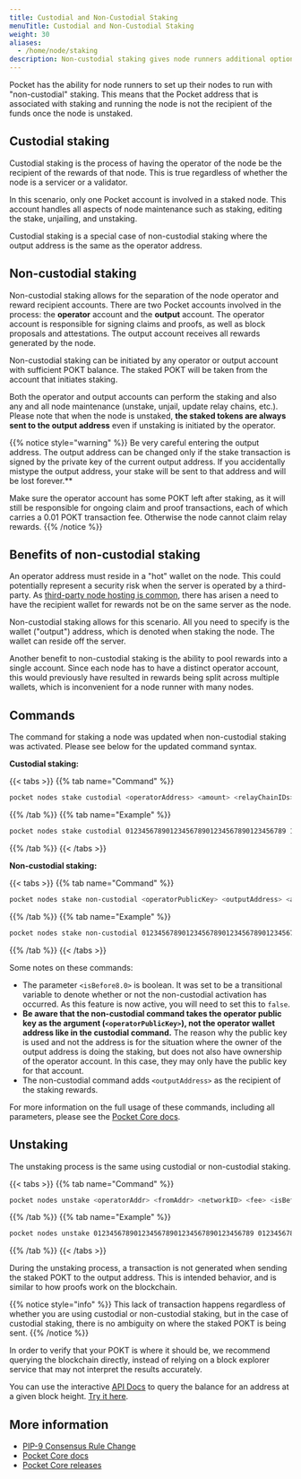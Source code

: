 ```yaml
---
title: Custodial and Non-Custodial Staking
menuTitle: Custodial and Non-Custodial Staking
weight: 30
aliases:
  - /home/node/staking
description: Non-custodial staking gives node runners additional options for managing nodes and rewards.
---
```


Pocket has the ability for node runners to set up their nodes to run with "non-custodial" staking. This means that the Pocket address that is associated with staking and running the node is not the recipient of the funds once the node is unstaked.

## Custodial staking

Custodial staking is the process of having the operator of the node be the recipient of the rewards of that node. This is true regardless of whether the node is a servicer or a validator.

In this scenario, only one Pocket account is involved in a staked node. This account handles all aspects of node maintenance such as staking, editing the stake, unjailing, and unstaking.

Custodial staking is a special case of non-custodial staking where the output address is the same as the operator address.

## Non-custodial staking

Non-custodial staking allows for the separation of the node operator and reward recipient accounts. There are two Pocket accounts involved in the process: the **operator** account and the **output** account. The operator account is responsible for signing claims and proofs, as well as block proposals and attestations. The output account receives all rewards generated by the node.

Non-custodial staking can be initiated by any operator or output account with sufficient POKT balance. The staked POKT will be taken from the account that initiates staking.

Both the operator and output accounts can perform the staking and also any and all node maintenance (unstake, unjail, update relay chains, etc.). Please note that when the node is unstaked, **the staked tokens are always sent to the output address** even if unstaking is initiated by the operator.

{{% notice style="warning" %}}
Be very careful entering the output address. The output address can be changed only if the stake transaction is signed by the private key of the current output address. If you accidentally mistype the output address, your stake will be sent to that address and will be lost forever.**

Make sure the operator account has some POKT left after staking, as it will still be responsible for ongoing claim and proof transactions, each of which carries a 0.01 POKT transaction fee. Otherwise the node cannot claim relay rewards.
{{% /notice %}}

## Benefits of non-custodial staking

An operator address must reside in a "hot" wallet on the node. This could potentially represent a security risk when the server is operated by a third-party. As [third-party node hosting is common](/node/hosting-services/), there has arisen a need to have the recipient wallet for rewards not be on the same server as the node.

Non-custodial staking allows for this scenario. All you need to specify is the wallet ("output") address, which is denoted when staking the node. The wallet can reside off the server.

Another benefit to non-custodial staking is the ability to pool rewards into a single account. Since each node has to have a distinct operator account, this would previously have resulted in rewards being split across multiple wallets, which is inconvenient for a node runner with many nodes.

## Commands

The command for staking a node was updated when non-custodial staking was activated. Please see below for the updated command syntax.

**Custodial staking:**

{{< tabs >}}
{{% tab name="Command" %}}

```bash
pocket nodes stake custodial <operatorAddress> <amount> <relayChainIDs> <serviceURI> <networkID> <fee> <isBefore8.0>
```

{{% /tab %}}
{{% tab name="Example" %}}

```bash
pocket nodes stake custodial 0123456789012345678901234567890123456789 15100000000 0001,0021 https://pokt.rocks:443 mainnet 10000 false
```

{{% /tab %}}
{{< /tabs >}}


**Non-custodial staking:**

{{< tabs >}}
{{% tab name="Command" %}}

```bash
pocket nodes stake non-custodial <operatorPublicKey> <outputAddress> <amount> <RelayChainIDs> <serviceURI> <networkID> <fee> <isBefore8.0>
```

{{% /tab %}}
{{% tab name="Example" %}}

```bash
pocket nodes stake non-custodial 0123456789012345678901234567890123456789012345678901234567890123 0123456789012345678901234567890123456789 15100000000 0001,0021 https://pokt.rocks:443 mainnet 10000 false
```

{{% /tab %}}
{{< /tabs >}}


Some notes on these commands:

* The parameter `<isBefore8.0>` is boolean. It was set to be a transitional variable to denote whether or not the non-custodial activation has occurred. As this feature is now active, you will need to set this to `false`.
* **Be aware that the non-custodial command takes the operator public key  as the argument (`<operatorPublicKey>`), not the operator wallet address like in the custodial command.** The reason why the public key is used and not the address is for the situation where the owner of the output address is doing the staking, but does not also have ownership of the operator account. In this case, they may only have the public key for that account.
* The non-custodial command adds `<outputAddress>` as the recipient of the staking rewards.

For more information on the full usage of these commands, including all parameters, please see the [Pocket Core docs](https://github.com/pokt-network/pocket-core/blob/staging/doc/specs/cli/node.md).

## Unstaking

The unstaking process is the same using custodial or non-custodial staking.

{{< tabs >}}
{{% tab name="Command" %}}

```bash
pocket nodes unstake <operatorAddr> <fromAddr> <networkID> <fee> <isBefore8.0>
```

{{% /tab %}}
{{% tab name="Example" %}}

```bash
pocket nodes unstake 0123456789012345678901234567890123456789 0123456789012345678901234567890123456789 mainnet 10000 false
```

{{% /tab %}}
{{< /tabs >}}

During the unstaking process, a transaction is not generated when sending the staked POKT to the output address. This is intended behavior, and is similar to how proofs work on the blockchain.

{{% notice style="info" %}}
This lack of transaction happens regardless of whether you are using custodial or non-custodial staking, but in the case of custodial staking, there is no ambiguity on where the staked POKT is being sent.
{{% /notice %}}

In order to verify that your POKT is where it should be, we recommend querying the blockchain directly, instead of relying on a block explorer service that may not interpret the results accurately.

You can use the interactive [API Docs](https://docs.pokt.network/api-docs/) to query the balance for an address at a given block height. [Try it here](https://docs.pokt.network/api-docs/pokt/#/api-docs/pokt/operations/balance_v1_query_balance_post).


## More information

* [PIP-9 Consensus Rule Change](https://forum.pokt.network/t/pip-9-consensus-rule-change-rc-0-8-0/1351)
* [Pocket Core docs](https://github.com/pokt-network/pocket-core/blob/staging/doc/specs/cli/node.md)
* [Pocket Core releases](https://github.com/pokt-network/pocket-core/releases)
